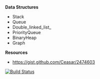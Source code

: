 
**Data Structures**

- Stack
- Queue
- Double_linked_list_
- PriorityQueue
- BinaryHeap
- Graph

**Resources**
- https://gist.github.com/Ceasar/2474603

[![Build Status](https://travis-ci.org/eyueld-codefellow/data-structures1.svg?branch=master)](https://travis-ci.org/eyueld-codefellow/data-structures1)
